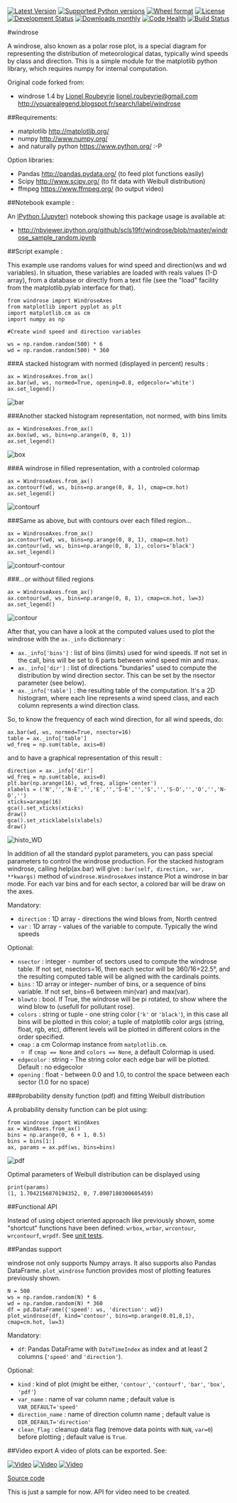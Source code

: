 [![Latest Version](https://img.shields.io/pypi/v/windrose.svg)](https://pypi.python.org/pypi/windrose/)
[![Supported Python versions](https://img.shields.io/pypi/pyversions/windrose.svg)](https://pypi.python.org/pypi/windrose/)
[![Wheel format](https://img.shields.io/pypi/wheel/windrose.svg)](https://pypi.python.org/pypi/windrose/)
[![License](https://img.shields.io/pypi/l/windrose.svg)](https://pypi.python.org/pypi/windrose/)
[![Development Status](https://img.shields.io/pypi/status/windrose.svg)](https://pypi.python.org/pypi/windrose/)
[![Downloads monthly](https://img.shields.io/pypi/dm/windrose.svg)](https://pypi.python.org/pypi/windrose/)
[![Code Health](https://landscape.io/github/scls19fr/windrose/master/landscape.svg?style=flat)](https://landscape.io/github/scls19fr/windrose/master)
[![Build Status](https://travis-ci.org/scls19fr/windrose.svg)](https://travis-ci.org/scls19fr/windrose)


#windrose

A windrose, also known as a polar rose plot, is a special diagram for representing the distribution of meteorological datas, typically wind speeds by class and direction.
This is a simple module for the matplotlib python library, which requires numpy for internal computation.

Original code forked from:
 - windrose 1.4 by [Lionel Roubeyrie](https://github.com/LionelR) <lionel.roubeyrie@gmail.com> http://youarealegend.blogspot.fr/search/label/windrose


##Requirements:

 - matplotlib http://matplotlib.org/
 - numpy http://www.numpy.org/
 - and naturally python https://www.python.org/ :-P

Option libraries:

 - Pandas http://pandas.pydata.org/ (to feed plot functions easily)
 - Scipy http://www.scipy.org/ (to fit data with Weibull distribution)
 - ffmpeg https://www.ffmpeg.org/ (to output video)

##Notebook example :

An [IPython (Jupyter)](http://ipython.org/) notebook showing this package usage is available at:

 - http://nbviewer.ipython.org/github/scls19fr/windrose/blob/master/windrose_sample_random.ipynb

##Script example :

This example use randoms values for wind speed and direction(ws and wd variables). In situation, these variables are loaded with reals values (1-D array), from a database or directly from a text file (see the "load" facility from the matplotlib.pylab interface for that).

    from windrose import WindroseAxes
    from matplotlib import pyplot as plt
    import matplotlib.cm as cm
    import numpy as np

    #Create wind speed and direction variables

    ws = np.random.random(500) * 6
    wd = np.random.random(500) * 360

###A stacked histogram with normed (displayed in percent) results :

    ax = WindroseAxes.from_ax()
    ax.bar(wd, ws, normed=True, opening=0.8, edgecolor='white')
    ax.set_legend()

![bar](screenshots/bar.png)

###Another stacked histogram representation, not normed, with bins limits

    ax = WindroseAxes.from_ax()
    ax.box(wd, ws, bins=np.arange(0, 8, 1))
    ax.set_legend()

![box](screenshots/box.png)

###A windrose in filled representation, with a controled colormap

    ax = WindroseAxes.from_ax()
    ax.contourf(wd, ws, bins=np.arange(0, 8, 1), cmap=cm.hot)
    ax.set_legend()

![contourf](screenshots/contourf.png)

###Same as above, but with contours over each filled region...

    ax = WindroseAxes.from_ax()
    ax.contourf(wd, ws, bins=np.arange(0, 8, 1), cmap=cm.hot)
    ax.contour(wd, ws, bins=np.arange(0, 8, 1), colors='black')
    ax.set_legend()

![contourf-contour](screenshots/contourf-contour.png)

###...or without filled regions

    ax = WindroseAxes.from_ax()
    ax.contour(wd, ws, bins=np.arange(0, 8, 1), cmap=cm.hot, lw=3)
    ax.set_legend()

![contour](screenshots/contour.png)

After that, you can have a look at the computed values used to plot the windrose with the `ax._info` dictionnary :
 - `ax._info['bins']` : list of bins (limits) used for wind speeds. If not set in the call, bins will be set to 6 parts between wind speed min and max.
 - `ax._info['dir']` : list of directions "bundaries" used to compute the distribution by wind direction sector. This can be set by the nsector parameter (see below).
 - `ax._info['table']` : the resulting table of the computation. It's a 2D histogram, where each line represents a wind speed class, and each column represents a wind direction class.


So, to know the frequency of each wind direction, for all wind speeds, do:

    ax.bar(wd, ws, normed=True, nsector=16)
    table = ax._info['table']
    wd_freq = np.sum(table, axis=0)

and to have a graphical representation of this result :

    direction = ax._info['dir']
    wd_freq = np.sum(table, axis=0)
    plt.bar(np.arange(16), wd_freq, align='center')
    xlabels = ('N','','N-E','','E','','S-E','','S','','S-O','','O','','N-O','')
    xticks=arange(16)
    gca().set_xticks(xticks)
    draw()
    gca().set_xticklabels(xlabels)
    draw()

![histo_WD](screenshots/histo_WD.png)

In addition of all the standard pyplot parameters, you can pass special parameters to control the windrose production. For the stacked histogram windrose, calling help(ax.bar) will give :
`bar(self, direction, var, **kwargs)` method of `windrose.WindroseAxes` instance Plot a windrose in bar mode. For each var bins and for each sector, a colored bar will be draw on the axes.
 

Mandatory:
 - `direction` : 1D array - directions the wind blows from, North centred
 - `var` : 1D array - values of the variable to compute. Typically the wind speeds

Optional:
 - `nsector` : integer - number of sectors used to compute the windrose table. If not set, nsectors=16, then each sector will be 360/16=22.5°, and the resulting computed table will be aligned with the cardinals points.
 - `bins` : 1D array or integer- number of bins, or a sequence of bins variable. If not set, bins=6 between min(var) and max(var).
 - `blowto` : bool. If True, the windrose will be pi rotated, to show where the wind blow to (usefull for pollutant rose).
 - `colors` : string or tuple - one string color (`'k'` or `'black'`), in this case all bins will be plotted in this color; a tuple of matplotlib color args (string, float, rgb, etc), different levels will be plotted in different colors in the order specified.
 - `cmap` : a cm Colormap instance from `matplotlib.cm`.
   - if `cmap == None` and `colors == None`, a default Colormap is used.
 - `edgecolor` : string - The string color each edge bar will be plotted.
   Default : no edgecolor
 - `opening` : float - between 0.0 and 1.0, to control the space between each sector (1.0 for no space)

###probability density function (pdf) and fitting Weibull distribution

A probability density function can be plot using:

    from windrose import WindAxes
    ax = WindAxes.from_ax()
    bins = np.arange(0, 6 + 1, 0.5)
    bins = bins[1:]
    ax, params = ax.pdf(ws, bins=bins)

![pdf](screenshots/pdf.png)

Optimal parameters of Weibull distribution can be displayed using

    print(params)
    (1, 1.7042156870194352, 0, 7.0907180300605459)


##Functional API

Instead of using object oriented approach like previously shown, some "shortcut" functions have been defined: `wrbox`, `wrbar`, `wrcontour`, `wrcontourf`, `wrpdf`.
See [unit tests](tests/test_windrose.py).

##Pandas support

windrose not only supports Numpy arrays. It also supports also Pandas DataFrame. `plot_windrose` function provides most of plotting features previously shown.


    N = 500
    ws = np.random.random(N) * 6
    wd = np.random.random(N) * 360
    df = pd.DataFrame({'speed': ws, 'direction': wd})
    plot_windrose(df, kind='contour', bins=np.arange(0.01,8,1), cmap=cm.hot, lw=3)


Mandatory:
 - `df`: Pandas DataFrame with `DateTimeIndex` as index and at least 2 columns (`'speed'` and `'direction'`).

Optional:
 - `kind` : kind of plot (might be either, `'contour'`, `'contourf'`, `'bar'`, `'box'`, `'pdf'`)
 - `var_name` : name of var column name ; default value is `VAR_DEFAULT='speed'`
 - `direction_name` : name of direction column name ; default value is `DIR_DEFAULT='direction'`
 - `clean_flag` : cleanup data flag (remove data points with `NaN`, `var=0`) before plotting ; default value is `True`.

##Video export
A video of plots can be exported. See:

[![Video](http://img.youtube.com/vi/_lfrwvjjVFw/0.jpg)](https://www.youtube.com/watch?v=_lfrwvjjVFw)
[![Video](http://img.youtube.com/vi/e8kP64VXxR0/0.jpg)](https://www.youtube.com/watch?v=e8kP64VXxR0)
[![Video](http://img.youtube.com/vi/CsALnB-0G28/0.jpg)](https://www.youtube.com/watch?v=CsALnB-0G28)

[Source code](samples/sample_animate.py)

This is just a sample for now. API for video need to be created.
